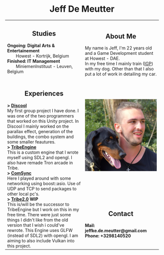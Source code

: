 <h1 align="center">Jeff De Meutter</h1>
<table>
    <tr>
        <td>
            <h2 align="center">Studies</h2>
            <b>Ongoing: Digital Arts & Entertainement</b></br>
            &emsp;&emsp;Howest - Kortrijk, Belgium</br>
            <b>Finished: IT Management</b></br>
            &emsp;&emsp;MiniemenInstituut - Leuven, Belgium</br></br>
        </td>
        <td>
            <h2 align="center">About Me</h2>
            My name is Jeff, I'm 22 years old and a Game Development student at Howest - DAE.</br>
            In my free time I mainly train (<a href="https://en.wikipedia.org/wiki/Schutzhund#:~:text=Schutzhund%20(%2F'%CA%83%CA%8Atsh%CA%8Ant%2F%2C%20German%20for,of%20a%20good%20working%20dog.">IGP</a>) with my dog. Other than that I also put a lot of work in detailing my car.
        </td>
    </tr>
    <tr>
        <td rowspan="2">
            <h2 align="center">Experiences</h2>
            <b>> <a href="https://discool.itch.io/discool">Discool</a></b></br>
            My first group project I have done. I was one of the two programmers that worked on this Unity project. In Discool I mainly worked on the parallax effect, generation of the buildings, the combo system and some smaller feautures.</br>
            <b>> <a href="https://github.com/Tboske/TribeEngine/tree/rework">TribeEngine</a></b></br>
            This is a custom engine that I wrote myself using SDL2 and opengl. I also have remade Tron arcade in Tribe. </br>
            <b>> <a href="https://github.com/Tboske/ComSync">ComSync</a></b></br>
            Here I played around with some networking using boost::asio. Use of UDP and TCP to send packages to other local pc's.</br>
            <b>> <a href="https://github.com/Tboske/Tribe2.0">Tribe2.0</a> WIP</b></br>
            This is/will be the successor to TribeEngine but I work on this in my free time. There were just some things I didn't like from the old version that I wish i could've rewrote. This Engine uses GLFW (instead of SDL2) with opengl. I am aiming to also include Vulkan into this project.
        </td>
        <td>
            <img alt="Photo" src="./Images/Jeff.png" style="float:right" />
        </td>
    </tr>
    <tr>
        <td>
            <h2 align="center">Contact</h2>
            <b>Mail: jeffke.de.meutter@gmail.com</b></br>
            <b>Phone: +3298140520</b>
        </td>
    </tr>
</table>
